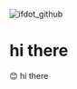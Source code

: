 ![ifdot_github](https://github.com/iFDot/.github/assets/133370084/d4405aa3-bc2f-4f23-899f-7a50e6e78e4e)

# hi there

😊 hi there
